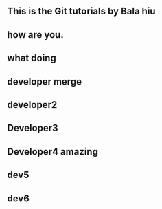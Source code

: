 ## This is the Git tutorials by Bala hiu
## how are you.
## what doing
## developer merge
## developer2
## Developer3
## Developer4 amazing
## dev5
## dev6